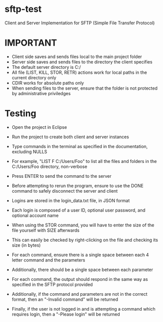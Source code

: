 # sftp-test
Client and Server Implementation for SFTP (Simple File Transfer Protocol)

# IMPORTANT
* Client side saves and sends files local to the main project folder
* Server side saves and sends files to the directory the client specifies
* The default server directory is C:/
* All file (LIST, KILL, STOR, RETR) actions work for local paths in the current directory only
* CDIR works for absolute paths only
* When sending files to the server, ensure that the folder is not protected by administrative priviledges

# Testing
* Open the project in Eclipse
* Run the project to create both client and server instances
* Type commands in the terminal as specified in the documentation, excluding NULLS
* For example, "LIST F C:/Users/Foo" to list all the files and folders in the C:/Users/Foo directory, non-verbose
* Press ENTER to send the command to the server

* Before attempting to rerun the program, ensure to use the DONE command to safely disconnect the server and client

* Logins are stored in the login_data.txt file, in JSON format
* Each login is composed of a user ID, optional user password, and optional account name

* When using the STOR command, you will have to enter the size of the file yourself with SIZE afterwards
* This can easily be checked by right-clicking on the file and checking its size (in bytes)

* For each command, ensure there is a single space between each 4 letter command and the parameters
* Additionally, there should be a single space between each parameter

* For each command, the output should respond in the same way as specified in the SFTP protocol provided
* Additionally, if the command and parameters are not in the correct format, then an "-Invalid command" will be returned
* Finally, if the user is not logged in and is attempting a command which requires login, then a "-Please login" will be returned



